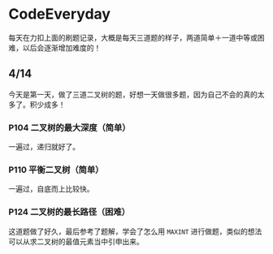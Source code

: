 # CodeEveryday
每天在力扣上面的刷题记录，大概是每天三道题的样子，两道简单＋一道中等或困难，以后会逐渐增加难度的！

## 4/14

今天是第一天，做了三道二叉树的题，好想一天做很多题，因为自己不会的真的太多了。积少成多！

### P104 二叉树的最大深度（简单）

一遍过，递归就好了。

### P110 平衡二叉树（简单）

一遍过，自底而上比较快。

### P124 二叉树的最长路径（困难）

这道题做了好久，最后参考了题解，学会了怎么用 `MAXINT` 进行做题，类似的想法可以从求二叉树的最值元素当中引申出来。

